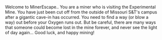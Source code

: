 Welcome to MinerEscape.. You are a miner who is visiting the Experimental Mine. You have just been cut off from the outside of Missouri S&T's campus after a gigantic cave-in has occurred. You need to find a way (or blow a way) out before your Oxygen runs out. But be careful, there are many ways that someone could become lost in the mine forever, and never see the light of day again... Good luck, and happy mining!
